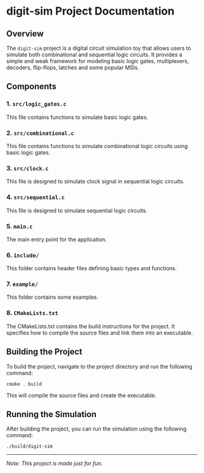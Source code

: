 # digit-sim Project Documentation

## Overview
The `digit-sim` project is a digital circuit simulation toy that allows users to simulate both combinational and sequential logic circuits. It provides a simple and weak framework for modeling basic logic gates, multiplexers, decoders, flip-flops, latches and some popular MSIs.

## Components

### 1. `src/logic_gates.c`
This file contains functions to simulate basic logic gates.

### 2. `src/combinational.c`
This file contains functions to simulate combinational logic circuits using basic logic gates. 

### 3. `src/clock.c`
This file is designed to simulate clock signal in sequential logic circuits.

### 4. `src/sequential.c`
This file is designed to simulate sequential logic circuits. 

### 5. `main.c`
The main entry point for the application.

### 6. `include/`
This folder contains header files defining basic types and functions.

### 7. `example/`
This folder contains some examples.

### 8. `CMakeLists.txt`
The CMakeLists.txt contains the build instructions for the project. It specifies how to compile the source files and link them into an executable.

## Building the Project
To build the project, navigate to the project directory and run the following command:

```
cmake . build
```

This will compile the source files and create the executable.

## Running the Simulation
After building the project, you can run the simulation using the following command:

```
./build/digit-sim
```

---

*Note: This project is made just for fun.*
